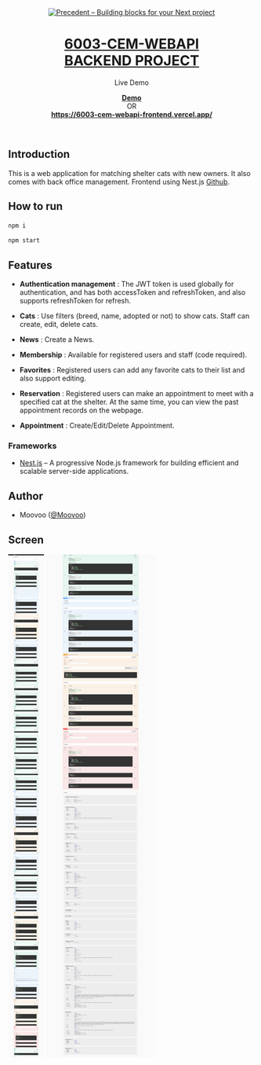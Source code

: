 <div align="center">
  <a href="https://6003-cem-webapi-frontend.vercel.app/">
    <img alt="Precedent – Building blocks for your Next project" src="https://camo.githubusercontent.com/5f54c0817521724a2deae8dedf0c280a589fd0aa9bffd7f19fa6254bb52e996a/68747470733a2f2f6e6573746a732e636f6d2f696d672f6c6f676f2d736d616c6c2e737667" height="200">
    <h1 align="center">6003-CEM-WEBAPI <br />BACKEND PROJECT</h1>
  </a>
</div>

<p align="center">
  Live Demo
</p>

<p align="center">
  <a href="https://6003-cem-webapi-frontend.vercel.app/"><strong>Demo</strong></a>
  <br />
  OR
  <br />
  <a href="https://6003-cem-webapi-frontend.vercel.app/"><strong>https://6003-cem-webapi-frontend.vercel.app/</strong></a>
</p>
<br/>

## Introduction

This is a web application for matching shelter cats with new owners. It also comes with back office management. Frontend using Nest.js [Github](https://github.com/kjjkjjzyayufqza/6003CEM-WEBAPI-FRONTEND).

## How to run

```bash
npm i
```

```bash
npm start
```

## Features

- **Authentication management** : The JWT token is used globally for authentication, and has both accessToken and refreshToken, and also supports refreshToken for refresh.

- **Cats** : Use filters (breed, name, adopted or not) to show cats. Staff can create, edit, delete cats.

- **News** : Create a News.

- **Membership** : Available for registered users and staff (code required).

- **Favorites** : Registered users can add any favorite cats to their list and also support editing.

- **Reservation** : Registered users can make an appointment to meet with a specified cat at the shelter. At the same time, you can view the past appointment records on the webpage.

- **Appointment** : Create/Edit/Delete Appointment.

### Frameworks

- [Nest.js](https://github.com/nestjs/nest) – A progressive Node.js framework for building efficient and scalable server-side applications.

## Author

- Moovoo ([@Moovoo](https://github.com/kjjkjjzyayufqza))

## Screen

<img alt="Precedent – Building blocks for your Next project" src="screen1.png">

<img alt="Precedent – Building blocks for your Next project" src="screen2.png">
